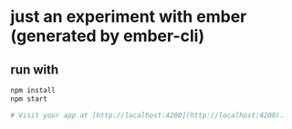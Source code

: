 # just an experiment with ember (generated by ember-cli)

## run with

```bash
npm install
npm start

# Visit your app at [http://localhost:4200](http://localhost:4200).
```
